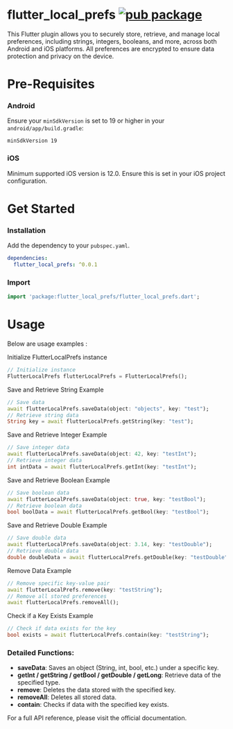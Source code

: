 
# flutter_local_prefs [![pub package](https://img.shields.io/pub/v/flutter_local_prefs.svg)](https://pub.dev/packages/flutter_local_prefs)

This Flutter plugin allows you to securely store, retrieve, and manage local preferences, including strings, integers, booleans, and more, across both Android and iOS platforms. All preferences are encrypted to ensure data protection and privacy on the device.

# Pre-Requisites



### Android
Ensure your `minSdkVersion` is set to 19 or higher in your `android/app/build.gradle`:
```
minSdkVersion 19
```

### iOS
Minimum supported iOS version is 12.0. Ensure this is set in your iOS project configuration.

# Get Started

### Installation
Add the dependency to your `pubspec.yaml`.
```yaml
dependencies:
  flutter_local_prefs: ^0.0.1
```

### Import
```dart
import 'package:flutter_local_prefs/flutter_local_prefs.dart';
```

# Usage

Below are usage examples :

Initialize FlutterLocalPrefs instance
```dart
// Initialize instance
FlutterLocalPrefs flutterLocalPrefs = FlutterLocalPrefs();
```

Save and Retrieve String Example

```dart
// Save data
await flutterLocalPrefs.saveData(object: "objects", key: "test");
// Retrieve string data
String key = await flutterLocalPrefs.getString(key: "test");
```
Save and Retrieve Integer Example

```dart
// Save integer data
await flutterLocalPrefs.saveData(object: 42, key: "testInt");
// Retrieve integer data
int intData = await flutterLocalPrefs.getInt(key: "testInt");
```
Save and Retrieve Boolean Example

```dart
// Save boolean data
await flutterLocalPrefs.saveData(object: true, key: "testBool");
// Retrieve boolean data
bool boolData = await flutterLocalPrefs.getBool(key: "testBool");
```
Save and Retrieve Double Example

```dart
// Save double data
await flutterLocalPrefs.saveData(object: 3.14, key: "testDouble");
// Retrieve double data
double doubleData = await flutterLocalPrefs.getDouble(key: "testDouble");
```
Remove Data Example

```dart
// Remove specific key-value pair
await flutterLocalPrefs.remove(key: "testString");
// Remove all stored preferences
await flutterLocalPrefs.removeAll();
```
Check if a Key Exists Example

```dart
// Check if data exists for the key
bool exists = await flutterLocalPrefs.contain(key: "testString");
```



### Detailed Functions:
- **saveData**: Saves an object (String, int, bool, etc.) under a specific key.
- **getInt / getString / getBool / getDouble / getLong**: Retrieve data of the specified type.
- **remove**: Deletes the data stored with the specified key.
- **removeAll**: Deletes all stored data.
- **contain**: Checks if data with the specified key exists.

For a full API reference, please visit the official documentation.
